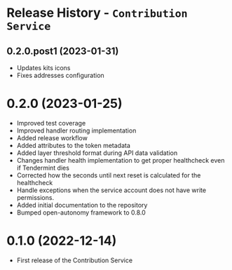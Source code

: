 # Release History - `Contribution Service`

## 0.2.0.post1 (2023-01-31)

- Updates kits icons
- Fixes addresses configuration

# 0.2.0 (2023-01-25)

- Improved test coverage
- Improved handler routing implementation
- Added release workflow
- Added attributes to the token metadata
- Added layer threshold format during API data validation
- Changes handler health implementation to get proper healthcheck even if Tendermint dies
- Corrected how the seconds until next reset is calculated for the healthcheck
- Handle exceptions when the service account does not have write permissions.
- Added initial documentation to the repository
- Bumped open-autonomy framework to 0.8.0


# 0.1.0 (2022-12-14)

- First release of the Contribution Service
